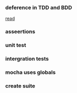 ### deference in TDD and BDD 
[read](https://cucumber.io/blog/bdd/bdd-vs-tdd/)

### asseertions 
### unit test
### intergration tests
### mocha uses globals
### create suite